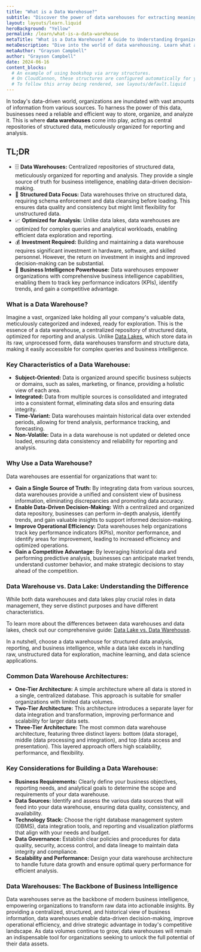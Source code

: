 ```yaml
---
title: "What is a Data Warehosue?"
subtitle: "Discover the power of data warehouses for extracting meaningful insights from your business data. Learn how data warehouses work, their advantages, and how they can drive informed decision-making."
layout: layouts/learn.liquid
heroBackground: "Yellow"
permalink: /learn/what-is-a-data-warehouse
metaTitle: "What is a Data Warehouse? A Guide to Understanding Organized Data for Insights"
metaDescription: "Dive into the world of data warehousing. Learn what a data warehouse is, its benefits, and how it differs from a data lake. Explore common architectures and discover key considerations for building a successful data warehouse."
metaAuthor: "Grayson Campbell"
author: "Grayson Campbell"
date: 2024-06-16
content_blocks:
  # An example of using bookshop via array structures.
  # On CloudCannon, these structures are configured automatically for you.
  # To follow this array being rendered, see layouts/default.liquid
---
```


In today's data-driven world, organizations are inundated with vast amounts of information from various sources. To harness the power of this data, businesses need a reliable and efficient way to store, organize, and analyze it. This is where **data warehouses** come into play, acting as central repositories of structured data, meticulously organized for reporting and analysis. 

<div class="tldr">
  <h2>TL;DR</h2>
  <ul>
    <li>🗄️ <strong>Data Warehouses:</strong> Centralized repositories of structured data, meticulously organized for reporting and analysis. They provide a single source of truth for business intelligence, enabling data-driven decision-making.</li>
    <li>🧱 <strong>Structured Data Focus:</strong> Data warehouses thrive on structured data, requiring schema enforcement and data cleansing before loading. This ensures data quality and consistency but might limit flexibility for unstructured data.</li>
    <li>📈 <strong>Optimized for Analysis:</strong> Unlike data lakes, data warehouses are optimized for complex queries and analytical workloads, enabling efficient data exploration and reporting.</li>
    <li>💰 <strong>Investment Required:</strong> Building and maintaining a data warehouse requires significant investment in hardware, software, and skilled personnel. However, the return on investment in insights and improved decision-making can be substantial.</li>
    <li>🚀 <strong>Business Intelligence Powerhouse:</strong> Data warehouses empower organizations with comprehensive business intelligence capabilities, enabling them to track key performance indicators (KPIs), identify trends, and gain a competitive advantage.</li>
  </ul>
</div>

### What is a Data Warehouse?

Imagine a vast, organized lake holding all your company's valuable data, meticulously categorized and indexed, ready for exploration. This is the essence of a data warehouse, a centralized repository of structured data, optimized for reporting and analysis. Unlike [Data Lakes](/learn/what-is-a-data-lake), which store data in its raw, unprocessed form, data warehouses transform and structure data, making it easily accessible for complex queries and business intelligence.

### Key Characteristics of a Data Warehouse:

*   **Subject-Oriented:** Data is organized around specific business subjects or domains, such as sales, marketing, or finance, providing a holistic view of each area.
*   **Integrated:** Data from multiple sources is consolidated and integrated into a consistent format, eliminating data silos and ensuring data integrity.
*   **Time-Variant:** Data warehouses maintain historical data over extended periods, allowing for trend analysis, performance tracking, and forecasting.
*   **Non-Volatile:** Data in a data warehouse is not updated or deleted once loaded, ensuring data consistency and reliability for reporting and analysis.

### Why Use a Data Warehouse?

Data warehouses are essential for organizations that want to:

*   **Gain a Single Source of Truth:** By integrating data from various sources, data warehouses provide a unified and consistent view of business information, eliminating discrepancies and promoting data accuracy.
*   **Enable Data-Driven Decision-Making:** With a centralized and organized data repository, businesses can perform in-depth analysis, identify trends, and gain valuable insights to support informed decision-making.
*   **Improve Operational Efficiency:** Data warehouses help organizations track key performance indicators (KPIs), monitor performance, and identify areas for improvement, leading to increased efficiency and optimized operations.
*   **Gain a Competitive Advantage:** By leveraging historical data and performing predictive analysis, businesses can anticipate market trends, understand customer behavior, and make strategic decisions to stay ahead of the competition.

### Data Warehouse vs. Data Lake: Understanding the Difference

While both data warehouses and data lakes play crucial roles in data management, they serve distinct purposes and have different characteristics. 

To learn more about the differences between data warehouses and data lakes, check out our comprehensive guide: [Data Lake vs. Data Warehouse](https://getoutrun.com/learn/data-lake-vs-data-warehouse).

In a nutshell, choose a data warehouse for structured data analysis, reporting, and business intelligence, while a data lake excels in handling raw, unstructured data for exploration, machine learning, and data science applications.

### Common Data Warehouse Architectures:

*   **One-Tier Architecture:** A simple architecture where all data is stored in a single, centralized database. This approach is suitable for smaller organizations with limited data volumes.
*   **Two-Tier Architecture:** This architecture introduces a separate layer for data integration and transformation, improving performance and scalability for larger data sets.
*   **Three-Tier Architecture:** The most common data warehouse architecture, featuring three distinct layers: bottom (data storage), middle (data processing and integration), and top (data access and presentation). This layered approach offers high scalability, performance, and flexibility.

### Key Considerations for Building a Data Warehouse:

*   **Business Requirements:** Clearly define your business objectives, reporting needs, and analytical goals to determine the scope and requirements of your data warehouse.
*   **Data Sources:** Identify and assess the various data sources that will feed into your data warehouse, ensuring data quality, consistency, and availability.
*   **Technology Stack:** Choose the right database management system (DBMS), data integration tools, and reporting and visualization platforms that align with your needs and budget.
*   **Data Governance:** Establish clear policies and procedures for data quality, security, access control, and data lineage to maintain data integrity and compliance.
*   **Scalability and Performance:** Design your data warehouse architecture to handle future data growth and ensure optimal query performance for efficient analysis.

### Data Warehouses: The Backbone of Business Intelligence

Data warehouses serve as the backbone of modern business intelligence, empowering organizations to transform raw data into actionable insights. By providing a centralized, structured, and historical view of business information, data warehouses enable data-driven decision-making, improve operational efficiency, and drive strategic advantage in today's competitive landscape. As data volumes continue to grow, data warehouses will remain an indispensable tool for organizations seeking to unlock the full potential of their data assets. 

